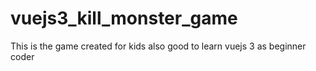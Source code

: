 # vuejs3_kill_monster_game
This is the game created for kids also good to learn vuejs 3 as beginner coder
